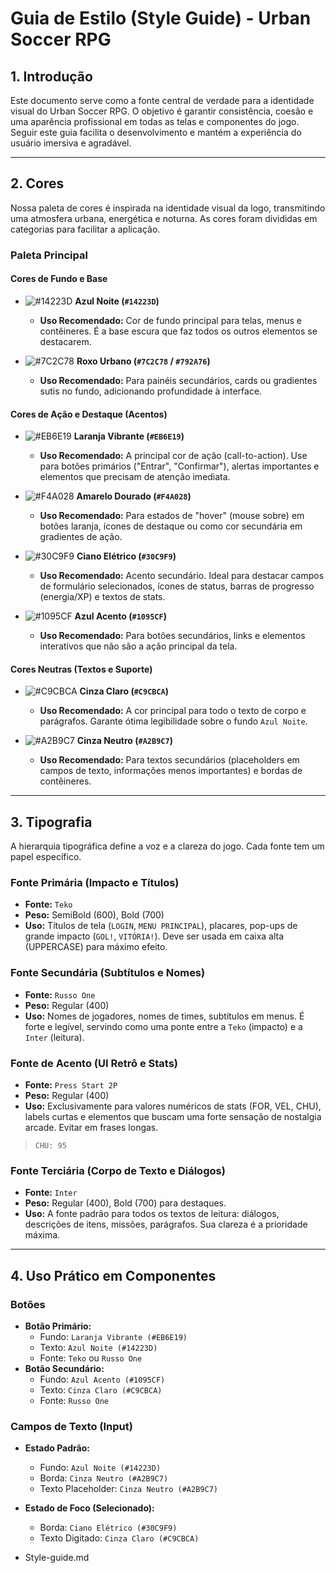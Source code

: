 # Guia de Estilo (Style Guide) - Urban Soccer RPG

## 1. Introdução

Este documento serve como a fonte central de verdade para a identidade visual do Urban Soccer RPG. O objetivo é garantir consistência, coesão e uma aparência profissional em todas as telas e componentes do jogo. Seguir este guia facilita o desenvolvimento e mantém a experiência do usuário imersiva e agradável.

---

## 2. Cores

Nossa paleta de cores é inspirada na identidade visual da logo, transmitindo uma atmosfera urbana, energética e noturna. As cores foram divididas em categorias para facilitar a aplicação.

### Paleta Principal

#### Cores de Fundo e Base
* ![#14223D](https://via.placeholder.com/15/14223D/000000?text=+) **Azul Noite (`#14223D`)**
    * **Uso Recomendado:** Cor de fundo principal para telas, menus e contêineres. É a base escura que faz todos os outros elementos se destacarem.

* ![#7C2C78](https://via.placeholder.com/15/7C2C78/000000?text=+) **Roxo Urbano (`#7C2C78` / `#792A76`)**
    * **Uso Recomendado:** Para painéis secundários, cards ou gradientes sutis no fundo, adicionando profundidade à interface.

#### Cores de Ação e Destaque (Acentos)
* ![#EB6E19](https://via.placeholder.com/15/EB6E19/000000?text=+) **Laranja Vibrante (`#EB6E19`)**
    * **Uso Recomendado:** A principal cor de ação (call-to-action). Use para botões primários ("Entrar", "Confirmar"), alertas importantes e elementos que precisam de atenção imediata.

* ![#F4A028](https://via.placeholder.com/15/F4A028/000000?text=+) **Amarelo Dourado (`#F4A028`)**
    * **Uso Recomendado:** Para estados de "hover" (mouse sobre) em botões laranja, ícones de destaque ou como cor secundária em gradientes de ação.

* ![#30C9F9](https://via.placeholder.com/15/30C9F9/000000?text=+) **Ciano Elétrico (`#30C9F9`)**
    * **Uso Recomendado:** Acento secundário. Ideal para destacar campos de formulário selecionados, ícones de status, barras de progresso (energia/XP) e textos de stats.

* ![#1095CF](https://via.placeholder.com/15/1095CF/000000?text=+) **Azul Acento (`#1095CF`)**
    * **Uso Recomendado:** Para botões secundários, links e elementos interativos que não são a ação principal da tela.

#### Cores Neutras (Textos e Suporte)
* ![#C9CBCA](https://via.placeholder.com/15/C9CBCA/000000?text=+) **Cinza Claro (`#C9CBCA`)**
    * **Uso Recomendado:** A cor principal para todo o texto de corpo e parágrafos. Garante ótima legibilidade sobre o fundo `Azul Noite`.

* ![#A2B9C7](https://via.placeholder.com/15/A2B9C7/000000?text=+) **Cinza Neutro (`#A2B9C7`)**
    * **Uso Recomendado:** Para textos secundários (placeholders em campos de texto, informações menos importantes) e bordas de contêineres.

---

## 3. Tipografia

A hierarquia tipográfica define a voz e a clareza do jogo. Cada fonte tem um papel específico.

### Fonte Primária (Impacto e Títulos)
* **Fonte:** `Teko`
* **Peso:** SemiBold (600), Bold (700)
* **Uso:** Títulos de tela (`LOGIN`, `MENU PRINCIPAL`), placares, pop-ups de grande impacto (`GOL!`, `VITÓRIA!`). Deve ser usada em caixa alta (UPPERCASE) para máximo efeito.

### Fonte Secundária (Subtítulos e Nomes)
* **Fonte:** `Russo One`
* **Peso:** Regular (400)
* **Uso:** Nomes de jogadores, nomes de times, subtítulos em menus. É forte e legível, servindo como uma ponte entre a `Teko` (impacto) e a `Inter` (leitura).

### Fonte de Acento (UI Retrô e Stats)
* **Fonte:** `Press Start 2P`
* **Peso:** Regular (400)
* **Uso:** Exclusivamente para valores numéricos de stats (FOR, VEL, CHU), labels curtas e elementos que buscam uma forte sensação de nostalgia arcade. Evitar em frases longas.
> `CHU: 95`

### Fonte Terciária (Corpo de Texto e Diálogos)
* **Fonte:** `Inter`
* **Peso:** Regular (400), Bold (700) para destaques.
* **Uso:** A fonte padrão para todos os textos de leitura: diálogos, descrições de itens, missões, parágrafos. Sua clareza é a prioridade máxima.

---

## 4. Uso Prático em Componentes

### Botões
* **Botão Primário:**
    * Fundo: `Laranja Vibrante (#EB6E19)`
    * Texto: `Azul Noite (#14223D)`
    * Fonte: `Teko` ou `Russo One`
* **Botão Secundário:**
    * Fundo: `Azul Acento (#1095CF)`
    * Texto: `Cinza Claro (#C9CBCA)`
    * Fonte: `Russo One`

### Campos de Texto (Input)
* **Estado Padrão:**
    * Fundo: `Azul Noite (#14223D)`
    * Borda: `Cinza Neutro (#A2B9C7)`
    * Texto Placeholder: `Cinza Neutro (#A2B9C7)`
* **Estado de Foco (Selecionado):**
    * Borda: `Ciano Elétrico (#30C9F9)`
    * Texto Digitado: `Cinza Claro (#C9CBCA)`

* Style-guide.md